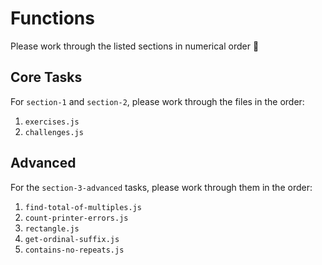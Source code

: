 # Functions

Please work through the listed sections in numerical order 🔢

## Core Tasks

For `section-1` and `section-2`, please work through the files in the order:

1. `exercises.js`
2. `challenges.js`

## Advanced

For the `section-3-advanced` tasks, please work through them in the order:

1. `find-total-of-multiples.js`
2. `count-printer-errors.js`
3. `rectangle.js`
4. `get-ordinal-suffix.js`
5. `contains-no-repeats.js`
